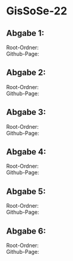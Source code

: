 # GisSoSe-22


<h2> Abgabe 1: </h2> 
  Root-Ordner: <br>
  Github-Page:<br>
  <h2> Abgabe 2: </h2> 
  Root-Ordner: <br>
  Github-Page:<br>
  <h2> Abgabe 3: </h2> 
  Root-Ordner: <br>
  Github-Page:<br>
  <h2> Abgabe 4: </h2> 
  Root-Ordner: <br>
  Github-Page:<br>
  <h2> Abgabe 5: </h2> 
  Root-Ordner: <br>
  Github-Page:<br>
  <h2> Abgabe 6: </h2> 
  Root-Ordner: <br>
  Github-Page:<br>
